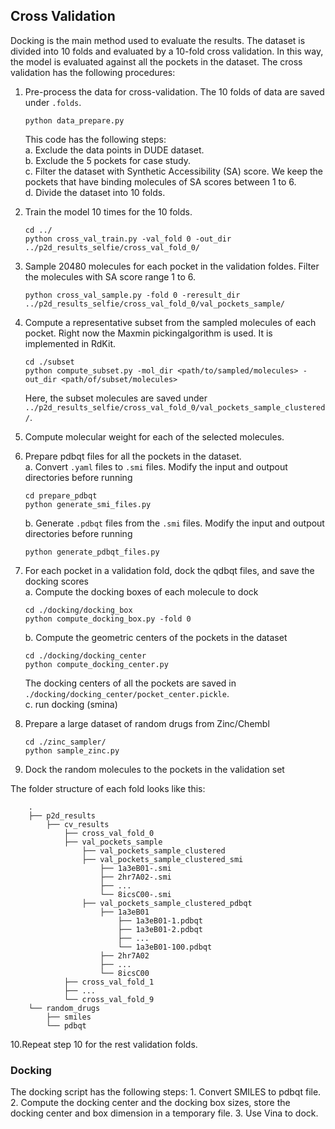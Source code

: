 ## Cross Validation
Docking is the main method used to evaluate the results. The dataset is divided into 10 folds and evaluated by a 10-fold cross validation. In this way, the model is evaluated against all the pockets in the dataset. The cross validation has the following procedures:
1. Pre-process the data for cross-validation. The 10 folds of data are saved under `.folds`.   
	```
	python data_prepare.py
	```
	This code has the following steps:   
		a. Exclude the data points in DUDE dataset.    
		b. Exclude the 5 pockets for case study.   
		c. Filter the dataset with Synthetic Accessibility (SA) score. We keep the pockets that have binding molecules of SA scores between 1 to 6.   
		d. Divide the dataset into 10 folds.   
	   
2. Train the model 10 times for the 10 folds.
	```
	cd ../
	python cross_val_train.py -val_fold 0 -out_dir ../p2d_results_selfie/cross_val_fold_0/
	```
3. Sample 20480 molecules for each pocket in the validation foldes. Filter the molecules with SA score range 1 to 6.
	```
	python cross_val_sample.py -fold 0 -reresult_dir ../p2d_results_selfie/cross_val_fold_0/val_pockets_sample/
	```
4. Compute a representative subset from the sampled molecules of each pocket. Right now the Maxmin pickingalgorithm is used. It is implemented in RdKit. 
	```
	cd ./subset
	python compute_subset.py -mol_dir <path/to/sampled/molecules> -out_dir <path/of/subset/molecules> 
	```
	Here, the subset molecules are saved under `../p2d_results_selfie/cross_val_fold_0/val_pockets_sample_clustered/`.     
5. Compute molecular weight for each of the selected molecules.
6. Prepare pdbqt files for all the pockets in the dataset.   
    a. Convert `.yaml` files to `.smi` files. Modify the input and outpout directories before running   
    ```
    cd prepare_pdbqt
    python generate_smi_files.py
    ``` 
    b. Generate `.pdbqt` files from the `.smi` files. Modify the input and outpout directories before running   
    ```
    python generate_pdbqt_files.py
    ```
7. For each pocket in a validation fold, dock the qdbqt files, and save the docking scores    
    a. Compute the docking boxes of each molecule to dock   
    ```
    cd ./docking/docking_box
    python compute_docking_box.py -fold 0
    ```
    b. Compute the geometric centers of the pockets in the dataset   
    ```
    cd ./docking/docking_center
    python compute_docking_center.py
    ```
	The docking centers of all the pockets are saved in `./docking/docking_center/pocket_center.pickle`.   
    c. run docking (smina)   

8. Prepare a large dataset of random drugs from Zinc/Chembl
    ```
    cd ./zinc_sampler/
    python sample_zinc.py
    ```
9. Dock the random molecules to the pockets in the validation set   

The folder structure of each fold looks like this:
```
    .
    ├── p2d_results      
        ├── cv_results
            ├── cross_val_fold_0
	        ├── val_pockets_sample
                ├── val_pockets_sample_clustered
                ├── val_pockets_sample_clustered_smi
                    ├── 1a3eB01-.smi
                    ├── 2hr7A02-.smi
                    ├── ...
                    └── 8icsC00-.smi
                ├── val_pockets_sample_clustered_pdbqt
                    ├── 1a3eB01
                        ├── 1a3eB01-1.pdbqt
                        ├── 1a3eB01-2.pdbqt
                        ├── ...
                        └── 1a3eB01-100.pdbqt
                    ├── 2hr7A02
                    ├── ...
                    └── 8icsC00
            ├── cross_val_fold_1
            ├── ...
            └── cross_val_fold_9
	└── random_drugs
	    ├── smiles
	    └── pdbqt
```

10.Repeat step 10 for the rest validation folds.

### Docking
The docking script has the following steps:
	1. Convert SMILES to pdbqt file.
	2. Compute the docking center and the docking box sizes, store the docking center and box dimension in a temporary file.
    3. Use Vina to dock.
